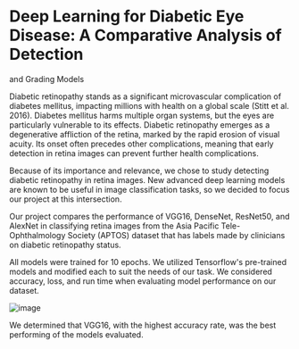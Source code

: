 # Deep Learning for Diabetic Eye Disease: A Comparative Analysis of Detection
and Grading Models

Diabetic retinopathy stands as a significant microvascular
complication of diabetes mellitus, impacting millions with
health on a global scale (Stitt et al. 2016). Diabetes mellitus
harms multiple organ systems, but the eyes are particularly
vulnerable to its effects. Diabetic retinopathy emerges as
a degenerative affliction of the retina, marked by the
rapid erosion of visual acuity. Its onset often precedes
other complications, meaning that early detection in retina
images can prevent further health complications.

Because of its importance and relevance, we chose to
study detecting diabetic retinopathy in retina images. New
advanced deep learning models are known to be useful
in image classification tasks, so we decided to focus our
project at this intersection.

Our project compares the performance of VGG16, DenseNet, ResNet50, 
and AlexNet in classifying retina images from the Asia Pacific Tele-Ophthalmology Society (APTOS) 
dataset that has labels made by clinicians on diabetic retinopathy status.  

All models were trained for 10 epochs.  We utilized Tensorflow's pre-trained models and modified 
each to suit the needs of our task.  We considered accuracy, loss, and run
time when evaluating model performance on our dataset.

![image](https://github.com/ernraff/Diabetic_Retinopathy/assets/103540977/afd5ed76-5850-4009-a374-9a229e7b25e2)

We determined that VGG16, with the highest accuracy rate, was the best performing of the models evaluated.
